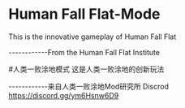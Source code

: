 # Human Fall Flat-Mode
This is the innovative gameplay of Human Fall Flat 

------------From the Human Fall Flat Institute


#人类一败涂地模式
这是人类一败涂地的创新玩法

------------来自人类一败涂地Mod研究所
Discrod https://discord.gg/ym6Hsnw6D9
